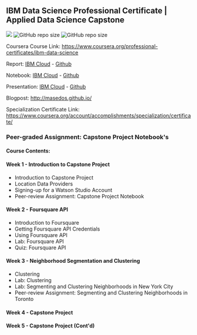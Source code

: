 ## IBM Data Science Professional Certificate | Applied Data Science Capstone

[![](https://img.shields.io/badge/made%20by-masedos-blue)](https://www.linkedin.com/in/masedos/)
![GitHub repo size](https://img.shields.io/badge/-Capstone%20Proejct-blue)
![GitHub repo size](https://img.shields.io/badge/-Applied%20Data%20Science%20Capstone-green)

Coursera Course Link: https://www.coursera.org/professional-certificates/ibm-data-science 


Report:  [IBM Cloud](https://dataplatform.cloud.ibm.com) - [Github](https://github.com/masedos/Coursera_Capstone/tree/main/Week%203)

Notebook:  [IBM Cloud](https://dataplatform.cloud.ibm.com) - [Github](https://github.com/masedos/Coursera_Capstone/tree/main/Week%203)

Presentation: [IBM Cloud](https://dataplatform.cloud.ibm.com) - [Github](https://github.com/masedos/Coursera_Capstone/tree/main/Week%203)

Blogpost:  http://masedos.github.io/

Specialization Certificate Link: https://www.coursera.org/account/accomplishments/specialization/certificate/ 


### Peer-graded Assignment: Capstone Project Notebook's
#### Course Contents:

#### Week 1 - Introduction to Capstone Project
- Introduction to Capstone Project
- Location Data Providers
- Signing-up for a Watson Studio Account
- Peer-review Assignment: Capstone Project Notebook
#### Week 2 - Foursquare API
- Introduction to Foursquare
- Getting Foursquare API Credentials
- Using Foursquare API
- Lab: Foursquare API
- Quiz: Foursquare API
#### Week 3 - Neighborhood Segmentation and Clustering
- Clustering
- Lab: Clustering
- Lab: Segmenting and Clustering Neighborhoods in New York City
- Peer-review Assignment: Segmenting and Clustering Neighborhoods in Toronto
#### Week 4 - Capstone Project

#### Week 5 - Capstone Project (Cont'd)
